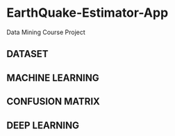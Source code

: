 # EarthQuake-Estimator-App
Data Mining Course Project
## DATASET
## MACHINE LEARNING
## CONFUSION MATRIX
## DEEP LEARNING

